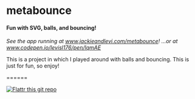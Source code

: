 # metabounce

#### Fun with SVG, balls, and bouncing!

_See the app running at www.jackieandlevi.com/metabounce!_
_...or at www.codepen.io/levisl176/pen/lqmAE_

This is a project in which I played around with balls and bouncing. This is just for fun, so enjoy!

======

[![Flattr this git repo](http://api.flattr.com/button/flattr-badge-large.png)](https://flattr.com/submit/auto?user_id=levisl176&url=github.com/levisl176/metabounce&title=metabounce&language=javascript&tags=github&category=software)

